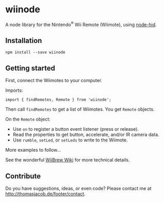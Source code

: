 # wiinode

A node library for the Nintendo<sup>®</sup> Wii Remote (Wiimote), using [node-hid](https://github.com/node-hid/node-hid).

## Installation

```
npm install --save wiinode
```

## Getting started

First, connect the Wiimotes to your computer.

Imports:

```
import { findRemotes, Remote } from 'wiinode';
```

Then call `findRemotes` to get a list of Wiimotes. You get `Remote` objects.

On the `Remote` object:

- Use `on` to register a button event listener (press or release).
- Read the properties to get button, accelerate, and/or IR camera data.
- Use `rumble`, `setLed`, or `setLeds` to write to the Wiimote.

More examples to follow...

See the wonderful [WiiBrew Wiki](https://wiibrew.org/wiki/Wiimote) for more technical details.

## Contribute

Do you have suggestions, ideas, or even code? Please contact me at http://thomasjacob.de/footer/contact.
